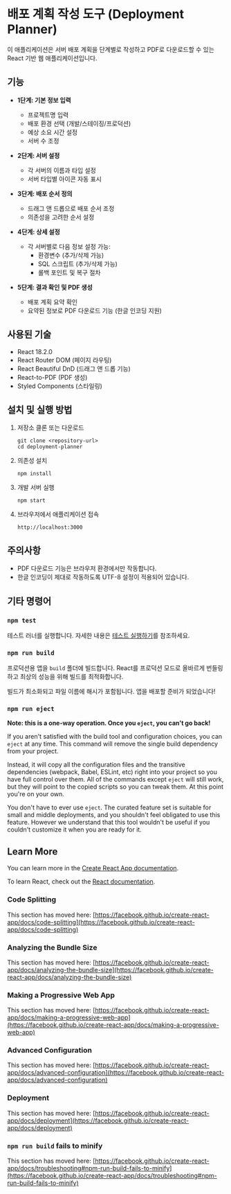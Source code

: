 # 배포 계획 작성 도구 (Deployment Planner)

이 애플리케이션은 서버 배포 계획을 단계별로 작성하고 PDF로 다운로드할 수 있는 React 기반 웹 애플리케이션입니다.

## 기능

- **1단계: 기본 정보 입력**
  - 프로젝트명 입력
  - 배포 환경 선택 (개발/스테이징/프로덕션)
  - 예상 소요 시간 설정
  - 서버 수 조정

- **2단계: 서버 설정**
  - 각 서버의 이름과 타입 설정
  - 서버 타입별 아이콘 자동 표시

- **3단계: 배포 순서 정의**
  - 드래그 앤 드롭으로 배포 순서 조정
  - 의존성을 고려한 순서 설정

- **4단계: 상세 설정**
  - 각 서버별로 다음 정보 설정 가능:
    - 환경변수 (추가/삭제 가능)
    - SQL 스크립트 (추가/삭제 가능)
    - 롤백 포인트 및 복구 절차

- **5단계: 결과 확인 및 PDF 생성**
  - 배포 계획 요약 확인
  - 요약된 정보로 PDF 다운로드 기능 (한글 인코딩 지원)

## 사용된 기술

- React 18.2.0
- React Router DOM (페이지 라우팅)
- React Beautiful DnD (드래그 앤 드롭 기능)
- React-to-PDF (PDF 생성)
- Styled Components (스타일링)

## 설치 및 실행 방법

1. 저장소 클론 또는 다운로드
   ```
   git clone <repository-url>
   cd deployment-planner
   ```

2. 의존성 설치
   ```
   npm install
   ```

3. 개발 서버 실행
   ```
   npm start
   ```

4. 브라우저에서 애플리케이션 접속
   ```
   http://localhost:3000
   ```

## 주의사항

- PDF 다운로드 기능은 브라우저 환경에서만 작동합니다.
- 한글 인코딩이 제대로 작동하도록 UTF-8 설정이 적용되어 있습니다.

## 기타 명령어

### `npm test`

테스트 러너를 실행합니다.
자세한 내용은 [테스트 실행하기](https://facebook.github.io/create-react-app/docs/running-tests)를 참조하세요.

### `npm run build`

프로덕션용 앱을 `build` 폴더에 빌드합니다.
React를 프로덕션 모드로 올바르게 번들링하고 최상의 성능을 위해 빌드를 최적화합니다.

빌드가 최소화되고 파일 이름에 해시가 포함됩니다.
앱을 배포할 준비가 되었습니다!

### `npm run eject`

**Note: this is a one-way operation. Once you `eject`, you can't go back!**

If you aren't satisfied with the build tool and configuration choices, you can `eject` at any time. This command will remove the single build dependency from your project.

Instead, it will copy all the configuration files and the transitive dependencies (webpack, Babel, ESLint, etc) right into your project so you have full control over them. All of the commands except `eject` will still work, but they will point to the copied scripts so you can tweak them. At this point you're on your own.

You don't have to ever use `eject`. The curated feature set is suitable for small and middle deployments, and you shouldn't feel obligated to use this feature. However we understand that this tool wouldn't be useful if you couldn't customize it when you are ready for it.

## Learn More

You can learn more in the [Create React App documentation](https://facebook.github.io/create-react-app/docs/getting-started).

To learn React, check out the [React documentation](https://reactjs.org/).

### Code Splitting

This section has moved here: [https://facebook.github.io/create-react-app/docs/code-splitting](https://facebook.github.io/create-react-app/docs/code-splitting)

### Analyzing the Bundle Size

This section has moved here: [https://facebook.github.io/create-react-app/docs/analyzing-the-bundle-size](https://facebook.github.io/create-react-app/docs/analyzing-the-bundle-size)

### Making a Progressive Web App

This section has moved here: [https://facebook.github.io/create-react-app/docs/making-a-progressive-web-app](https://facebook.github.io/create-react-app/docs/making-a-progressive-web-app)

### Advanced Configuration

This section has moved here: [https://facebook.github.io/create-react-app/docs/advanced-configuration](https://facebook.github.io/create-react-app/docs/advanced-configuration)

### Deployment

This section has moved here: [https://facebook.github.io/create-react-app/docs/deployment](https://facebook.github.io/create-react-app/docs/deployment)

### `npm run build` fails to minify

This section has moved here: [https://facebook.github.io/create-react-app/docs/troubleshooting#npm-run-build-fails-to-minify](https://facebook.github.io/create-react-app/docs/troubleshooting#npm-run-build-fails-to-minify)
